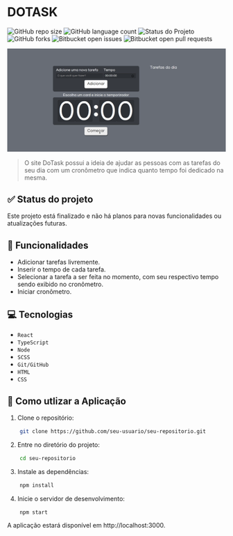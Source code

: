 # DOTASK

![GitHub repo size](https://img.shields.io/github/repo-size/GabrielRHL/do-task?style=for-the-badge)
![GitHub language count](https://img.shields.io/github/languages/count/GabrielRHL/do-task?style=for-the-badge)
![Status do Projeto](https://img.shields.io/badge/status-finalizado-brightgreen?style=for-the-badge)
![GitHub forks](https://img.shields.io/github/forks/GabrielRHL/do-task?style=for-the-badge)
![Bitbucket open issues](https://img.shields.io/bitbucket/issues/GabrielRHL/do-task?style=for-the-badge)
![Bitbucket open pull requests](https://img.shields.io/bitbucket/pr-raw/GabrielRHL/do-task?style=for-the-badge)

<img src="/src/assets/img/site-dotask.png" alt="Exemplo imagem">

> O site DoTask possui a ideia de ajudar as pessoas com as tarefas do seu dia com um cronômetro que indica quanto tempo foi dedicado na mesma.

## ✅ Status do projeto

Este projeto está finalizado e não há planos para novas funcionalidades ou atualizações futuras.

## 🔨 Funcionalidades

- Adicionar tarefas livremente.
- Inserir o tempo de cada tarefa.
- Selecionar a tarefa a ser feita no momento, com seu respectivo tempo sendo exibido no cronômetro.
- Iniciar cronômetro.

## 💻 Tecnologias

- `React`
- `TypeScript`
- `Node`
- `SCSS`
- `Git/GitHub`
- `HTML`
- `CSS`

## 📁 Como utlizar a Aplicação

1. Clone o repositório:
```bash
    git clone https://github.com/seu-usuario/seu-repositorio.git
```

2. Entre no diretório do projeto:
```bash
    cd seu-repositorio
```

3. Instale as dependências:
```bash
    npm install
```

4. Inicie o servidor de desenvolvimento:
```bash
    npm start
```

A aplicação estará disponível em http://localhost:3000.
